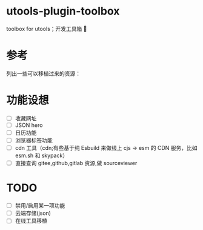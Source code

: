 # utools-plugin-toolbox

toolbox for utools；开发工具箱 🧰

# 参考

列出一些可以移植过来的资源：

# 功能设想

- [ ] 收藏网址
- [ ] JSON hero
- [ ] 日历功能
- [ ] 浏览器标签功能
- [ ] cdn 工具（cdn;有些基于纯 Esbuild 来做线上 cjs -> esm 的 CDN 服务，比如 esm.sh 和 skypack）
- [ ] 直接查询 gitee,github,gitlab 资源,做 sourceviewer

# TODO

- [ ] 禁用/启用某一项功能
- [ ] 云端存储(json)
- [ ] 在线工具移植
